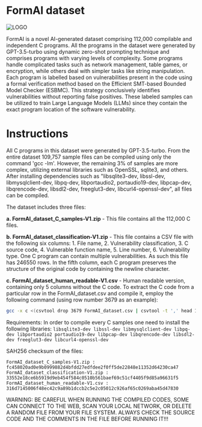 # FormAI dataset

![LOGO](https://github.com/FormAI-Dataset/FormAI-dataset/assets/138256298/3b730b10-2681-472f-aeb7-3e97a7cfa61a)

FormAI is a novel AI-generated dataset comprising 112,000 compilable and independent C programs.   All the programs in the dataset were generated by GPT-3.5-turbo using dynamic zero-shot prompting technique and comprises programs with varying levels of complexity. Some programs handle complicated tasks such as network management, table games, or encryption, while others deal with simpler
tasks like string manipulation. Each program is labelled based on vulnerabilities present in the code using a formal verification method based on the Efficient SMT-based Bounded Model Checker (ESBMC). This strategy conclusively identifies vulnerabilities without reporting false positives. These labeled samples can be utilized to train Large Language Models (LLMs) since they contain the exact program location of the software vulnerability.
# Instructions 
All C programs in this dataset were generated by GPT-3.5-turbo. From the entire dataset 109,757 sample files can be compiled using only the command 'gcc -lm'. However, the remaining 3% of samples are more complex, utilizing external libraries such as OpenSSL, sqlite3, and others. After installing dependencies such as "libsqlite3-dev, libssl-dev, libmysqlclient-dev, libpq-dev, libportaudio2, portaudio19-dev, libpcap-dev, libqrencode-dev, libsdl2-dev, freeglut3-dev, libcurl4-openssl-dev", all files can be compiled.

The dataset includes three files:

**a. FormAI_dataset_C_samples-V1.zip** - This file contains all the 112,000 C files.

**b. FormAI_dataset_classification-V1.zip** - This file contains a CSV file with the following six columns: 1. File name, 2. Vulnerability classification, 3. C source code, 4. Vulnerable function name, 5. Line number, 6. Vulnerability type. One C program can contain multiple vulnerabilities. As such this file has 246550 rows. In the fifth column, each C program preserves the structure of the original code by containing the newline character.

**c. FormAI_dataset_human_readable-V1.csv** - Human readable version, containing only 5 columns without the C code.
To extract the C code from a particular row in the FormAI_dataset.csv and compile it, employ the following command (using row number 3679 as an example):

```bash
gcc -x c <(csvtool drop 3679 FormAI_dataset.csv | csvtool -t ',' head 1 - | csvtool -t ',' col 3 - | sed 's/^"//; s/"$//' | sed 's/""/"/g') -lm -lcrypto -lmysqlclient -lpq -lssl -lportaudio -lpcap -lqrencode -lSDL2 -lglut -lGLU -lGL -lcurl -o output
```
Requirements: In order to compile every C samples one need to install the following libraries: `libsqlite3-dev libssl-dev libmysqlclient-dev libpq-dev libportaudio2 portaudio19-dev libpcap-dev libqrencode-dev libsdl2-dev freeglut3-dev libcurl4-openssl-dev`

SAH256 checksum of the files:

`FormAI_dataset_C_samples-V1.zip : fc458020ad0e9b0999882d4bfdd27edfdee2f0ff5de22848e11352d64230ca47`
`FormAI_dataset_classification-V1.zip : 33552e18ce6b5919d9eb454f584c0510b561baef69c51cf4405f9d85a96631f5`
`FormAI_dataset_human_readable-V1.csv : 316d7145006f48ec42c9a89b1dccb2c5e2c05012c926af65c0269aba45d47830`

WARNING: BE CAREFUL WHEN RUNNING THE COMPILED CODES, SOME CAN CONNECT TO THE WEB, SCAN YOUR LOCAL NETWORK, OR DELETE A RANDOM FILE FROM YOUR FILE SYSTEM. ALWAYS CHECK THE SOURCE CODE AND THE COMMENTS IN THE FILE BEFORE RUNNING IT!!!

